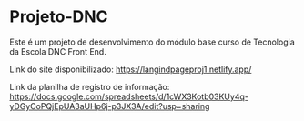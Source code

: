 # Projeto-DNC
Este é um projeto de desenvolvimento do módulo base curso de Tecnologia da Escola DNC Front End.

Link do site disponibilizado: https://langindpageproj1.netlify.app/

Link da planilha de registro de informação: https://docs.google.com/spreadsheets/d/1cWX3Kotb03KUy4q-yDGyCoPQjEpUA3aUHp6j-p3JX3A/edit?usp=sharing
